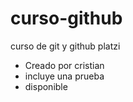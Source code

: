 # curso-github
curso de git y github platzi
* Creado por cristian
* incluye una prueba
* disponible
